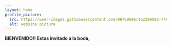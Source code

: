 ```yaml
---
layout: home
profile_picture:
  src: https://user-images.githubusercontent.com/99769696/162309093-7467e23c-e926-4fd2-9f40-d8598f94ba30.png
  alt: website picture
---
```


<p>
<strong> 
  BIENVENIDO!!
  Estas invitado a la boda,
  </strong>
</p>

<p>
</p>

